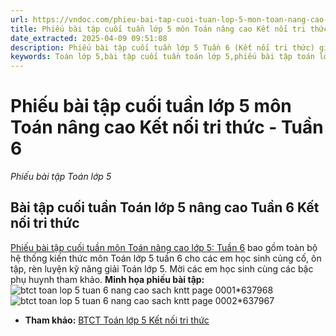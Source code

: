 ```yaml
---
url: https://vndoc.com/phieu-bai-tap-cuoi-tuan-lop-5-mon-toan-nang-cao-tuan-6-207141
title: Phiếu bài tập cuối tuần lớp 5 môn Toán nâng cao Kết nối tri thức - Tuần 6 - Phiếu bài tập Toán lớp 5 - VnDoc.com
date_extracted: 2025-04-09 09:51:08
description: Phiếu bài tập cuối tuần lớp 5 Tuần 6 (Kết nối tri thức) giúp cho các em học sinh ôn tập và nâng cao hơn kiến thức đã được học trong chương trình Toán lớp 5 KNTT Tuần 6.
keywords: Toán lớp 5,bài tập cuối tuần toán lớp 5,phiếu bài tập toán lớp 5,phiếu bài tập toán,bài tập cuối tuần,phiếu bài tập cuối tuần lớp 5,bài tập cuối tuần lớp 5,toán nâng cao lớp 5,bài tập cuối tuần lớp 5 kết nối tri thức,bài tập Toán lớp 5 Kết nối tri thức,bài tập cuối tuần toán lớp 5 sách kết nối,bài tập cuối tuần môn Toán lớp 5 kết nối,bài tập toán lớp 5 tuần 6,bài tập cuối tuần lớp 5 tuần 6 kết nối,bài tập cuối tuần toán lớp 5 kết nối tri thức tuần 6
---
```


# Phiếu bài tập cuối tuần lớp 5 môn Toán nâng cao Kết nối tri thức - Tuần 6
 _Phiếu bài tập Toán lớp 5_
## **Bài tập cuối tuần Toán lớp 5 nâng cao Tuần 6 Kết nối tri thức**
[Phiếu bài tập cuối tuần môn Toán nâng cao lớp 5: Tuần 6](<https://vndoc.com/phieu-bai-tap-cuoi-tuan-lop-5-mon-toan-nang-cao-tuan-6-207141>) bao gồm toàn bộ hệ thống kiến thức môn Toán lớp 5 tuần 6 cho các em học sinh củng cố, ôn tập, rèn luyện kỹ năng giải Toán lớp 5. Mời các em học sinh cùng các bậc phụ huynh tham khảo.
**Minh họa phiếu bài tập:**
![btct toan lop 5 tuan 6 nang cao sach kntt page 0001*637968](https://i.vdoc.vn/data/image/2024/10/18/btct-toan-lop-5-tuan-6-nang-cao-sach-kntt-page-0001.jpg)![btct toan lop 5 tuan 6 nang cao sach kntt page 0002*637967](https://i.vdoc.vn/data/image/2024/10/18/btct-toan-lop-5-tuan-6-nang-cao-sach-kntt-page-0002.jpg)
  * **Tham khảo:** [BTCT Toán lớp 5 Kết nối tri thức](<https://vndoc.com/btct-toan-lop-5-ket-noi-tri-thuc> "BTCT Toán lớp 5 Kết nối tri thức")

